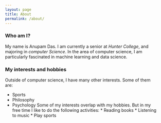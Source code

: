 ```yaml
---
layout: page
title: About
permalink: /about/
---
```


### Who am I?
My name is Anupam Das. I am currently a senior at *Hunter College*, and majoring in *computer Science*. In the area of computer science, I am particularly fascinated in machine learning and data science. 

### My interests and hobbies

Outside of computer science, I have many other interests. Some of them are:
* Sports
* Philosophy
* Psychology
Some of my interests overlap with my hobbies. But in my free time I like to do the following activities:
                     * Reading books
                     * Listening to music
                     * Play sports

